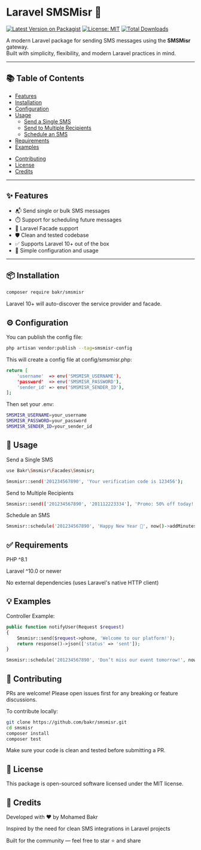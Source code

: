 # Laravel SMSMisr 📲

[![Latest Version on Packagist](https://img.shields.io/packagist/v/bakr/smsmisr.svg)](https://packagist.org/packages/bakr/smsmisr)
[![License: MIT](https://img.shields.io/badge/License-MIT-yellow.svg)](LICENSE)
[![Total Downloads](https://img.shields.io/packagist/dt/bakr/smsmisr.svg)](https://packagist.org/packages/bakr/smsmisr)

A modern Laravel package for sending SMS messages using the **SMSMisr** gateway.  
Built with simplicity, flexibility, and modern Laravel practices in mind.

---

## 📚 Table of Contents

- [Features](#-features)
- [Installation](#-installation)
- [Configuration](#-configuration)
- [Usage](#-usage)
  - [Send a Single SMS](#send-a-single-sms)
  - [Send to Multiple Recipients](#send-to-multiple-recipients)
  - [Schedule an SMS](#schedule-an-sms)
- [Requirements](#-requirements)
- [Examples](#-examples)
<!-- - [Testing](#-testing) -->
- [Contributing](#-contributing)
- [License](#-license)
- [Credits](#-credits)

---

## ✨ Features

- 📬 Send single or bulk SMS messages
- ⏱️ Support for scheduling future messages
- 🧾 Laravel Facade support
- 🛡️ Clean and tested codebase
- ✅ Supports Laravel 10+ out of the box
- 🔄 Simple configuration and usage

---

## 📦 Installation

```bash
composer require bakr/smsmisr
```
Laravel 10+ will auto-discover the service provider and facade.


## ⚙️ Configuration
You can publish the config file:

```bash
php artisan vendor:publish --tag=smsmisr-config
```
This will create a config file at config/smsmisr.php:
```bash
return [
    'username'  => env('SMSMISR_USERNAME'),
    'password'  => env('SMSMISR_PASSWORD'),
    'sender_id' => env('SMSMISR_SENDER_ID'),
];
```
Then set your .env:
 ```bash
SMSMISR_USERNAME=your_username
SMSMISR_PASSWORD=your_password
SMSMISR_SENDER_ID=your_sender_id
```
## 🧪 Usage
Send a Single SMS
```bash
use Bakr\Smsmisr\Facades\Smsmisr;

Smsmisr::send('201234567890', 'Your verification code is 123456');
```
Send to Multiple Recipients
```bash 
Smsmisr::send(['201234567890', '201112223334'], 'Promo: 50% off today!');
```
Schedule an SMS
```bash
Smsmisr::schedule('201234567890', 'Happy New Year 🎉', now()->addMinutes(10));
```
## ✅ Requirements
PHP ^8.1

Laravel ^10.0 or newer

No external dependencies (uses Laravel's native HTTP client)

## 💡 Examples
Controller Example:

```php
public function notifyUser(Request $request)
{
    Smsmisr::send($request->phone, 'Welcome to our platform!');
    return response()->json(['status' => 'sent']);
}
```
```php
Smsmisr::schedule('201234567890', 'Don’t miss our event tomorrow!', now()->addDay());
```
## 🤝 Contributing
PRs are welcome! Please open issues first for any breaking or feature discussions.

To contribute locally:

```bash
git clone https://github.com/bakr/smsmisr.git
cd smsmisr
composer install
composer test
```
Make sure your code is clean and tested before submitting a PR.

## 📄 License
This package is open-sourced software licensed under the MIT license.

## 🙌 Credits
Developed with ❤️ by Mohamed Bakr

Inspired by the need for clean SMS integrations in Laravel projects

Built for the community — feel free to star ⭐️ and share

